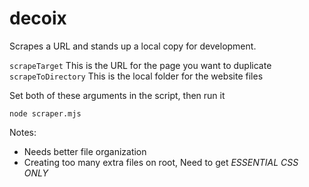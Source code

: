 # decoix

Scrapes a URL and stands up a local copy for development.

`scrapeTarget` This is the URL for the page you want to duplicate
`scrapeToDirectory` This is the local folder for the website files

Set both of these arguments in the script, then run it

`node scraper.mjs`

Notes:

<ul>
  <li>Needs better file organization</li>
  <li>Creating too many extra files on root, Need to get <em>ESSENTIAL CSS ONLY</em></li>
</ul>
